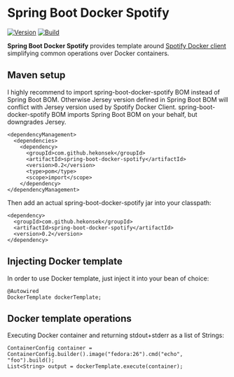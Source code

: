 # Spring Boot Docker Spotify

[![Version](https://img.shields.io/badge/Spring%20Boot%20Docker%20Spotify-0.2-blue.svg)](https://github.com/hekonsek/spring-boot-docker-spotify/releases)
[![Build](https://api.travis-ci.org/hekonsek/spring-boot-docker-spotify.svg)](https://travis-ci.org/hekonsek/spring-boot-docker-spotify)

**Spring Boot Docker Spotify** provides template around [Spotify Docker client](https://github.com/spotify/docker-client) simplifying common
operations over Docker containers.

## Maven setup

I highly recommend to import spring-boot-docker-spotify BOM instead of Spring Boot BOM. Otherwise Jersey version defined in Spring Boot BOM will conflict 
with Jersey version used by Spotify Docker Client. spring-boot-docker-spotify BOM imports Spring Boot BOM on your behalf, but downgrades Jersey.

```
<dependencyManagement>
  <dependencies>
    <dependency>
      <groupId>com.github.hekonsek</groupId>
      <artifactId>spring-boot-docker-spotify</artifactId>
      <version>0.2</version>
      <type>pom</type>
      <scope>import</scope>
    </dependency>
</dependencyManagement>
```

Then add an actual spring-boot-docker-spotify jar into your classpath:

    <dependency>
      <groupId>com.github.hekonsek</groupId>
      <artifactId>spring-boot-docker-spotify</artifactId>
      <version>0.2</version>
    </dependency>

## Injecting Docker template

In order to use Docker template, just inject it into your bean of choice:

```
@Autowired
DockerTemplate dockerTemplate;
```

## Docker template operations

Executing Docker container and returning stdout+stderr as a list of Strings:

```
ContainerConfig container = ContainerConfig.builder().image("fedora:26").cmd("echo", "foo").build();
List<String> output = dockerTemplate.execute(container);
```